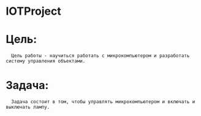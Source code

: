  # IOTProject

# Цель:

      Цель работы - научиться работать с микрокомпьютером и разработать систему управления объектами.
      
# Задача:
      
      Задача состоит в том, чтобы управлять микрокомпьютером и включать и выключать лампу.
